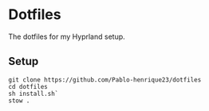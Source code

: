 # Dotfiles
The dotfiles for my Hyprland setup.

## Setup

```
git clone https://github.com/Pablo-henrique23/dotfiles
cd dotfiles
sh install.sh`
stow .
```
